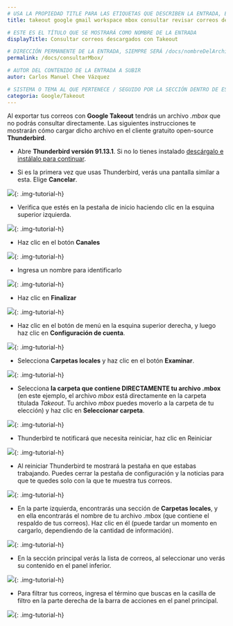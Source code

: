 ```yaml
---
# USA LA PROPIEDAD TITLE PARA LAS ETIQUETAS QUE DESCRIBEN LA ENTRADA, ÉSTAS SERÁ USADO EN LA BÚSQUEDA
title: takeout google gmail workspace mbox consultar revisar correos descarga descargados exportar exportados

# ESTE ES EL TÍTULO QUE SE MOSTRARÁ COMO NOMBRE DE LA ENTRADA
displayTitle: Consultar correos descargados con Takeout

# DIRECCIÓN PERMANENTE DE LA ENTRADA, SIEMPRE SERÁ /docs/nombreDelArchivo/
permalink: /docs/consultarMbox/

# AUTOR DEL CONTENIDO DE LA ENTRADA A SUBIR
autor: Carlos Manuel Chee Vázquez

# SISTEMA O TEMA AL QUE PERTENECE / SEGUIDO POR LA SECCIÓN DENTRO DE ESE SISTEMA O TEMA
categoria: Google/Takeout
---
```


Al exportar tus correos con **Google Takeout** tendrás un archivo *.mbox* que no podrás consultar directamente. Las siguientes instrucciones te mostrarán cómo cargar dicho archivo en el cliente gratuito open-source **Thunderbird**.

- Abre **Thunderbird versión 91.13.1**. Si no lo tienes instalado [descárgalo e instálalo para continuar](/assets/apps/Thunderbird-Setup-91.13.1.exe).

- Si es la primera vez que usas Thunderbird, verás una pantalla similar a esta. Elige **Cancelar**.

![](/assets/img/docs/google/workspace-takeout-mbox-01.png){: .img-tutorial-h}

- Verifica que estés en la pestaña de inicio haciendo clic en la esquina superior izquierda.

![](/assets/img/docs/google/workspace-takeout-mbox-02.png){: .img-tutorial-h}

- Haz clic en el botón **Canales**

![](/assets/img/docs/google/workspace-takeout-mbox-03.png){: .img-tutorial-h}

- Ingresa un nombre para identificarlo

![](/assets/img/docs/google/workspace-takeout-mbox-04.png){: .img-tutorial-h}

- Haz clic en **Finalizar**

![](/assets/img/docs/google/workspace-takeout-mbox-05.png){: .img-tutorial-h}

- Haz clic en el botón de menú en la esquina superior derecha, y luego haz clic en **Configuración de cuenta**.

![](/assets/img/docs/google/workspace-takeout-mbox-06.png){: .img-tutorial-h}

- Selecciona **Carpetas locales** y haz clic en el botón **Examinar**. 

![](/assets/img/docs/google/workspace-takeout-mbox-07.png){: .img-tutorial-h}

- Selecciona **la carpeta que contiene DIRECTAMENTE tu archivo .mbox** (en este ejemplo, el archivo *mbox* está directamente en la carpeta titulada *Takeout*. Tu archivo *mbox* puedes moverlo a la carpeta de tu elección) y haz clic en **Seleccionar carpeta**. 

![](/assets/img/docs/google/workspace-takeout-mbox-08.png){: .img-tutorial-h}

- Thunderbird te notificará que necesita reiniciar, haz clic en Reiniciar

![](/assets/img/docs/google/workspace-takeout-mbox-09.png){: .img-tutorial-h}

- Al reiniciar Thunderbird te mostrará la pestaña en que estabas trabajando. Puedes cerrar la pestaña de configuración y la noticias para que te quedes solo con la que te muestra tus correos.

![](/assets/img/docs/google/workspace-takeout-mbox-10.png){: .img-tutorial-h}

- En la parte izquierda, encontrarás una sección de **Carpetas locales**, y en ella encontrarás el nombre de tu archivo .mbox (que contiene el respaldo de tus correos). Haz clic en él (puede tardar un momento en cargarlo, dependiendo de la cantidad de información).

![](/assets/img/docs/google/workspace-takeout-mbox-11.png){: .img-tutorial-h}

- En la sección principal verás la lista de correos, al seleccionar uno verás su contenido en el panel inferior.

![](/assets/img/docs/google/workspace-takeout-mbox-12.png){: .img-tutorial-h}

- Para filtrar tus correos, ingresa el término que buscas en la casilla de filtro en la parte derecha de la barra de acciones en el panel principal.

![](/assets/img/docs/google/workspace-takeout-mbox-13.png){: .img-tutorial-h}